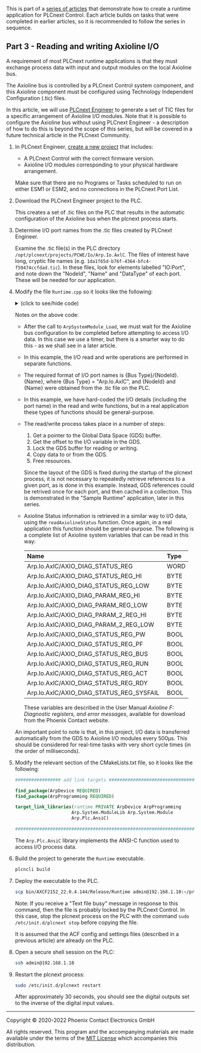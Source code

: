 This is part of a [series of articles](https://github.com/PLCnext/SampleRuntime) that demonstrate how to create a runtime application for PLCnext Control. Each article builds on tasks that were completed in earlier articles, so it is recommended to follow the series in sequence.

## Part 3 - Reading and writing Axioline I/O

A requirement of most PLCnext runtime applications is that they must exchange process data with input and output modules on the local Axioline bus.

The Axioline bus is controlled by a PLCnext Control system component, and this Axioline component must be configured using Technology Independent Configuration (.tic) files.

In this article, we will use [PLCnext Engineer](http://phoenixcontact.net/product/1046008) to generate a set of TIC files for a specific arrangement of Axioline I/O modules. Note that it is possible to configure the Axioline bus without using PLCnext Engineer - a description of how to do this is beyond the scope of this series, but will be covered in a future technical article in the PLCnext Community.

1. In PLCnext Engineer, [create a new project](https://youtu.be/I-FeT3p6cGA) that includes:
   - A PLCnext Control with the correct firmware version.
   - Axioline I/O modules corresponding to your physical hardware arrangement.

   Make sure that there are no Programs or Tasks scheduled to run on either ESM1 or ESM2, and no connections in the PLCnext Port List.

1. Download the PLCnext Engineer project to the PLC.

   This creates a set of .tic files on the PLC that results in the automatic configuration of the Axioline bus when the plcnext process starts.

1. Determine I/O port names from the .tic files created by PLCnext Engineer.

   Examine the .tic file(s) in the PLC directory `/opt/plcnext/projects/PCWE/Io/Arp.Io.AxlC`. The files of interest have long, cryptic file names (e.g. `1da1f65d-b76f-4364-bfc4-f59474ccfdad.tic`). In these files, look for elements labelled "IO:Port", and note down the "NodeId", "Name" and "DataType" of each port. These will be needed for our application.

1. Modify the file `Runtime.cpp` so it looks like the following:
   <details>
   <summary>(click to see/hide code)</summary>

   ```cpp
   //
   // Copyright (c) 2019 Phoenix Contact GmbH & Co. KG. All rights reserved.
   // Licensed under the MIT. See LICENSE file in the project root for full license information.
   // SPDX-License-Identifier: MIT
   //
   #include "Arp/System/ModuleLib/Module.h"
   #include "Arp/System/Commons/Logging.h"
   #include "Arp/Plc/AnsiC/Gds/DataLayout.h"
   #include "Arp/Plc/AnsiC/Io/FbIoSystem.h"
   #include "Arp/Plc/AnsiC/Io/Axio.h"

   #include <syslog.h>
   #include <unistd.h>
   #include <libgen.h>

   using namespace Arp;
   using namespace Arp::System::Commons::Diagnostics::Logging;

   // Read data from a fieldbus input frame
   void readInputData(char* pValue, size_t valueSize)
   {
      TGdsBuffer* gdsBuffer = NULL;

      if(ArpPlcIo_GetBufferPtrByPortName("Arp.Io.AxlC", "Arp.Io.AxlC/0.~DI8", &gdsBuffer))
      {
         size_t offset = 0;
         if(ArpPlcGds_GetVariableOffset(gdsBuffer, "Arp.Io.AxlC/0.~DI8", &offset))
         {
            // Begin read operation, memory buffer will be locked
            char* readDataBufferPage;
            if(ArpPlcGds_BeginRead(gdsBuffer, &readDataBufferPage))
            {
               // Copy data from GDS buffer
               char* dataAddress = readDataBufferPage + offset;
               memcpy(pValue, dataAddress, valueSize);

               // Unlock buffer
               if(!ArpPlcGds_EndRead(gdsBuffer))
               {
                  Log::Error("ArpPlcGds_EndRead failed");
               }
            }
            else
            {
               Log::Error("ArpPlcGds_BeginRead failed");
               ArpPlcGds_EndRead(gdsBuffer);
            }
         }
         else
         {
            Log::Error("ArpPlcGds_GetVariableOffset failed");
         }
      }
      else
      {
         Log::Error("ArpPlcIo_GetBufferPtrByPortName failed");
      }

      // Release the GDS buffer and free internal resources
      if(gdsBuffer != NULL)
      {
         if(!ArpPlcIo_ReleaseGdsBuffer(gdsBuffer))
         {
            Log::Error("ArpPlcIo_ReleaseGdsBuffer failed");
         }
      }
   }

   // Write data to a fieldbus output frame
   void writeOutputData(const char* pValue, size_t valueSize)
   {
      TGdsBuffer* gdsBuffer = NULL;
      if(ArpPlcIo_GetBufferPtrByPortName("Arp.Io.AxlC", "Arp.Io.AxlC/0.~DO8", &gdsBuffer))
      {
         size_t offset = 0;
         if(ArpPlcGds_GetVariableOffset(gdsBuffer, "Arp.Io.AxlC/0.~DO8", &offset))
         {
            // Begin write operation, memory buffer will be locked
            char* dataBufferPage = NULL;
            if(ArpPlcGds_BeginWrite(gdsBuffer, &dataBufferPage))
            {
               // Copy data to GDS buffer
               char* dataAddress = dataBufferPage + offset;
               memcpy(dataAddress, pValue, valueSize);

               // Unlock buffer
               if(!ArpPlcGds_EndWrite(gdsBuffer))
               {
                  Log::Error("ArpPlcGds_EndWrite failed");
               }
            }
            else
            {
               Log::Error("ArpPlcGds_BeginWrite failed");
               ArpPlcGds_EndWrite(gdsBuffer);
            }
         }
         else
         {
            Log::Error("ArpPlcGds_GetVariableOffset failed");
         }
      }
      else
      {
         Log::Error("ArpPlcIo_GetBufferPtrByPortName failed");
      }

      // Release the GDS buffer and free internal resources
      if(gdsBuffer != NULL)
      {
         if(!ArpPlcIo_ReleaseGdsBuffer(gdsBuffer))
         {
            Log::Error("ArpPlcIo_ReleaseGdsBuffer failed");
         }
      }
   }

   // Read data Axioline status data
   void readAxiolineStatus(char* pValue, size_t valueSize)
   {
      TGdsBuffer* gdsBuffer = NULL;

      if(ArpPlcIo_GetBufferPtrByPortName("Arp.Io.AxlC", "Arp.Io.AxlC/AXIO_DIAG_STATUS_REG", &gdsBuffer))
      {
         size_t offset = 0;
         if(ArpPlcGds_GetVariableOffset(gdsBuffer, "Arp.Io.AxlC/AXIO_DIAG_STATUS_REG", &offset))
         {
            // Begin read operation, memory buffer will be locked
            char* readDataBufferPage;
            if(ArpPlcGds_BeginRead(gdsBuffer, &readDataBufferPage))
            {
               // Copy data from GDS buffer
               char* dataAddress = readDataBufferPage + offset;
               memcpy(pValue, dataAddress, valueSize);

               // Unlock buffer
               if(!ArpPlcGds_EndRead(gdsBuffer))
               {
                  Log::Error("ArpPlcGds_EndRead failed");
               }
            }
            else
            {
               Log::Error("ArpPlcGds_BeginRead failed");
               ArpPlcGds_EndRead(gdsBuffer);
            }
         }
         else
         {
            Log::Error("ArpPlcGds_GetVariableOffset failed");
         }
      }
      else
      {
         Log::Error("ArpPlcIo_GetBufferPtrByPortName failed");
      }

      // Release the GDS buffer and free internal resources
      if(gdsBuffer != NULL)
      {
         if(!ArpPlcIo_ReleaseGdsBuffer(gdsBuffer))
         {
            Log::Error("ArpPlcIo_ReleaseGdsBuffer failed");
         }
      }
   }

   int main(int argc, char** argv)
   {
      // Ask plcnext for access to its services
      // Use syslog for logging until the PLCnext logger is ready
      openlog ("runtime", LOG_CONS | LOG_PID | LOG_NDELAY, LOG_LOCAL1);

      // Process command line arguments
      string acfSettingsRelPath("");

      if(argc != 2)
      {
         syslog (LOG_ERR, "Invalid command line arguments. Only relative path to the acf.settings file must be passed");
         return -1;
      }
      else
      {
         acfSettingsRelPath = argv[1];
         syslog(LOG_INFO, string("Arg Acf settings file path: " + acfSettingsRelPath).c_str());
      }

      char szExePath[PATH_MAX];
      ssize_t count = readlink("/proc/self/exe", szExePath, PATH_MAX);
      string strDirPath;
      if (count != -1) {
         strDirPath = dirname(szExePath);
      }
      string strSettingsFile(strDirPath);
         strSettingsFile += "/" + acfSettingsRelPath;
      syslog(LOG_INFO, string("Acf settings file path: " + strSettingsFile).c_str());

      // Intialize PLCnext module application
      // Arguments:
      //  arpBinaryDir:    Path to Arp binaries
      //  applicationName: Arbitrary Name of Application
      //  acfSettingsPath: Path to *.acf.settings document to set application up
      if (ArpSystemModule_Load("/usr/lib", "runtime", strSettingsFile.c_str()) != 0)
      {
         syslog (LOG_ERR, "Could not load Arp System Module");
         return -1;
      }
      syslog (LOG_INFO, "Loaded Arp System Module");
      closelog();

      Log::Info("Hello PLCnext");

      // Wait for Axioline configuration to be completed
      // before attempting to access I/O
      sleep(30);

      // Declare a process data item
      uint8_t value = 0;
      uint16_t axio_status = 0;

      while (true)
      {
         // Read Axioline Status
         readAxiolineStatus((char*)&axio_status, sizeof(axio_status));

         Log::Info("Axioline Status: {0:#04x}", axio_status);

         // Read process inputs
         readInputData((char*)&value, sizeof(value));

         Log::Info("Read value of: {0:#04x}", value);

         // Perform application-specific processing
         // In this case, simply invert the process data bits
         value = ~value;

         // Write process outputs
         writeOutputData((char*)&value, sizeof(value));

         // Wait a short time before repeating
         sleep(1);
      }
   }
   ```

   </details>

   Notes on the above code:
   - After the call to `ArpSystemModule_Load`, we must wait for the Axioline bus configuration to be completed before attempting to access I/O data. In this case we use a timer, but there is a smarter way to do this - as we shall see in a later article.
   - In this example, the I/O read and write operations are performed in separate functions.
   - The required format of I/O port names is {Bus Type}/{NodeId}.{Name}, where {Bus Type} = "Arp.Io.AxlC", and {NodeId} and {Name} were obtained from the .tic file on the PLC.
   - In this example, we have hard-coded the I/O details (including the port name) in the read and write functions, but in a real application these types of functions should be general-purpose.
   - The read/write process takes place in a number of steps:
      1. Get a pointer to the Global Data Space (GDS) buffer.
      1. Get the offset to the I/O variable in the GDS.
      1. Lock the GDS buffer for reading or writing.
      1. Copy data to or from the GDS.
      1. Free resources.

      Since the layout of the GDS is fixed during the startup of the plcnext process, it is not necessary to repeatedly retrieve references to a given port, as is done in this example. Instead, GDS references could be retrived once for each port, and then cached in a collection. This is demonstrated in the "Sample Runtime" application, later in this series.
   - Axioline Status information is retrieved in a similar way to I/O data, using the `readAxiolineStatus` function. Once again, in a real application this function should be general-purpose. The following is a complete list of Axioline system variables that can be read in this way:

      | Name                                     | Type |
      |:-----------------------------------------|:-----|
      | Arp.Io.AxlC/AXIO_DIAG_STATUS_REG         | WORD |
      | Arp.Io.AxlC/AXIO_DIAG_STATUS_REG_HI      | BYTE |
      | Arp.Io.AxlC/AXIO_DIAG_STATUS_REG_LOW     | BYTE |
      | Arp.Io.AxlC/AXIO_DIAG_PARAM_REG_HI       | BYTE |
      | Arp.Io.AxlC/AXIO_DIAG_PARAM_REG_LOW      | BYTE |
      | Arp.Io.AxlC/AXIO_DIAG_PARAM_2_REG_HI     | BYTE |
      | Arp.Io.AxlC/AXIO_DIAG_PARAM_2_REG_LOW    | BYTE |
      | Arp.Io.AxlC/AXIO_DIAG_STATUS_REG_PW      | BOOL |
      | Arp.Io.AxlC/AXIO_DIAG_STATUS_REG_PF      | BOOL |
      | Arp.Io.AxlC/AXIO_DIAG_STATUS_REG_BUS     | BOOL |
      | Arp.Io.AxlC/AXIO_DIAG_STATUS_REG_RUN     | BOOL |
      | Arp.Io.AxlC/AXIO_DIAG_STATUS_REG_ACT     | BOOL |
      | Arp.Io.AxlC/AXIO_DIAG_STATUS_REG_RDY     | BOOL |
      | Arp.Io.AxlC/AXIO_DIAG_STATUS_REG_SYSFAIL | BOOL |

      These variables are described in the User Manual *Axioline F: Diagnostic registers, and error messages*, available for download from the Phoenix Contact website.

   An important point to note is that, in this project, I/O data is transferred automatically from the GDS to Axioline I/O modules every 500μs. This should be considered for real-time tasks with very short cycle times (in the order of milliseconds).

1. Modify the relevant section of the CMakeLists.txt file, so it looks like the following:

   ```cmake
   ################# add link targets ####################################################

   find_package(ArpDevice REQUIRED)
   find_package(ArpProgramming REQUIRED)

   target_link_libraries(runtime PRIVATE ArpDevice ArpProgramming
                        Arp.System.ModuleLib Arp.System.Module
                        Arp.Plc.AnsiC)

   #######################################################################################
   ```

   The `Arp.Plc.AnsiC` library implements the ANSI-C function used to access I/O process data.

1. Build the project to generate the `Runtime` executable.

   ```bash
   plcncli build
   ```

1. Deploy the executable to the PLC.

   ```bash
   scp bin/AXCF2152_22.0.4.144/Release/Runtime admin@192.168.1.10:~/projects/Runtime
   ```

   Note: If you receive a "Text file busy" message in response to this command, then the file is probably locked by the PLCnext Control. In this case, stop the plcnext process on the PLC with the command `sudo /etc/init.d/plcnext stop` before copying the file.

   It is assumed that the ACF config and settings files (described in a previous article) are already on the PLC.

1. Open a secure shell session on the PLC:

   ```bash
   ssh admin@192.168.1.10
   ```

1. Restart the plcnext process:

   ```bash
   sudo /etc/init.d/plcnext restart
   ```

   After approximately 30 seconds, you should see the digital outputs set to the inverse of the digital input values.

---

Copyright © 2020-2022 Phoenix Contact Electronics GmbH

All rights reserved. This program and the accompanying materials are made available under the terms of the [MIT License](http://opensource.org/licenses/MIT) which accompanies this distribution.
